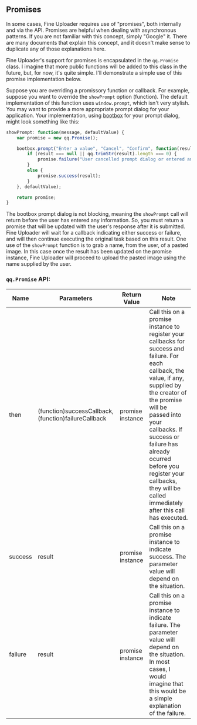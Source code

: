 ## Promises ##

In some cases, Fine Uploader requires use of "promises", both internally and via the API.  Promises are helpful when
dealing with asynchronous patterns.  If you are not familiar with this concept, simply "Google" it.  There are many documents
that explain this concept, and it doesn't make sense to duplicate any of those explanations here.

Fine Uploader's support for promises is encapsulated in the `qq.Promise` class.  I imagine that more public functions
will be added to this class in the future, but, for now, it's quite simple.  I'll demonstrate a simple use of this promise
implementation below.

Suppose you are overriding a promissory function or callback.  For example, suppose you want to override the `showPrompt`
option (function).  The default implementation of this function uses `window.prompt`, which isn't very stylish.  You may want
to provide a more appropriate prompt dialog for your application.  Your implementation, using [bootbox](http://bootboxjs.com/)
for your prompt dialog, might look something like this:

```javascript
showPrompt: function(message, defaultValue) {
    var promise = new qq.Promise();

    bootbox.prompt("Enter a value", "Cancel", "Confirm", function(result) {
        if (result === null || qq.trimStr(result).length === 0) {
            promise.failure("User cancelled prompt dialog or entered an empty string.");
        }
        else {
            promise.success(result);
        }
    }, defaultValue);

    return promise;
}
```

The bootbox prompt dialog is not blocking, meaning the `showPrompt` call will return before the user has entered any
information.  So, you must return a promise that will be updated with the user's response after it is submitted.  Fine
Uploader will wait for a callback indicating either success or failure, and will then continue executing the original task
based on this result.  One use of the `showPrompt` function is to grab a name, from the user, of a pasted image.  In this case
once the result has been updated on the promise instance, Fine Uploader will proceed to upload the pasted image using the
name supplied by the user.


### `qq.Promise` API: ###
<table>
    <thead>
        <tr>
            <th>Name</th>
            <th>Parameters</th>
            <th>Return Value</th>
            <th>Note</th>
        </tr>
    </thead>
    <tbody>
        <tr>
            <td>then</td>
            <td>(function)successCallback, (function)failureCallback</td>
            <td>promise instance</td>
            <td>Call this on a promise instance to register your callbacks for success and failure.  For each callback,
            the value, if any, supplied by the creator of the promise will be passed into your callbacks.  If success or
            failure has already ocurred before you register your callbacks, they will be called immediately after this
            call has executed.</td>
        </tr>
        <tr>
            <td>success</td>
            <td>result</td>
            <td>promise instance</td>
            <td>Call this on a promise instance to indicate success.  The parameter value will depend on the situation.</td>
        </tr>
        <tr>
            <td>failure</td>
            <td>result</td>
            <td>promise instance</td>
            <td>Call this on a promise instance to indicate failure.  The parameter value will depend on the situation.
            In most cases, I would imagine that this would be a simple explanation of the failure.</td>
        </tr>
    </tbody>
</table>
